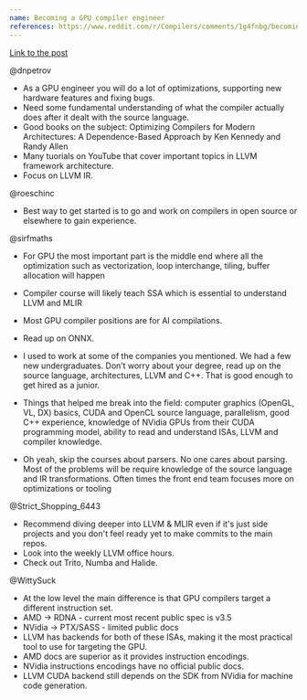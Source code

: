 ```yaml
---
name: Becoming a GPU compiler engineer
references: https://www.reddit.com/r/Compilers/comments/1g4fnbg/becoming_a_gpu_compiler_engineer/
---
```


[Link to the post](https://www.reddit.com/r/Compilers/comments/1g4fnbg/becoming_a_gpu_compiler_engineer/)

@dnpetrov
- As a GPU engineer you will do a lot of optimizations, supporting new hardware
  features and fixing bugs.
- Need some fundamental understanding of what the compiler actually does after it 
  dealt with the source language.
- Good books on the subject: Optimizing Compilers for Modern Architectures: A
  Dependence-Based Approach by Ken Kennedy and Randy Allen 
- Many tuorials on YouTube that cover important topics in LLVM framework architecture.
- Focus on LLVM IR.

@roeschinc
- Best way to get started is to go and work on compilers in open source or elsewhere 
  to gain experience.

@sirfmaths
- For GPU the most important part is the middle end where all the optimization such as
  vectorization, loop interchange, tiling, buffer allocation will happen
- Compiler course will likely teach SSA which is essential to understand LLVM and MLIR
- Most GPU compiler positions are for AI compilations.
- Read up on ONNX.

- I used to work at some of the companies you mentioned. We had a few new
  undergraduates. Don’t worry about your degree, read up on the source language,
  architectures, LLVM and C++. That is good enough to get hired as a junior.

- Things that helped me break into the field: computer graphics (OpenGL, VL, DX)
  basics, CUDA and OpenCL source language, parallelism, good C++ experience, 
  knowledge of NVidia GPUs from their CUDA programming model, ability to read 
  and understand ISAs, LLVM and compiler knowledge.

- Oh yeah, skip the courses about parsers. No one cares about parsing. Most of the
  problems will be require knowledge of the source language and IR transformations.
  Often times the front end team focuses more on optimizations or tooling

@Strict_Shopping_6443
- Recommend diving deeper into LLVM & MLIR even if it's just side projects and you 
  don't feel ready yet to make commits to the main repos.
- Look into the weekly LLVM office hours.
- Check out Trito, Numba and Halide.

@WittySuck
- At the low level the main difference is that GPU compilers target a different
  instruction set.
- AMD -> RDNA - current most recent public spec is v3.5
- NVidia -> PTX/SASS - limited public docs
- LLVM has backends for both of these ISAs, making it the most practical tool to use 
  for targeting the GPU.
- AMD docs are superior as it provides instruction encodings.
- NVidia instructions encodings have no official public docs.
- LLVM CUDA backend still depends on the SDK from NVidia for machine code generation.


